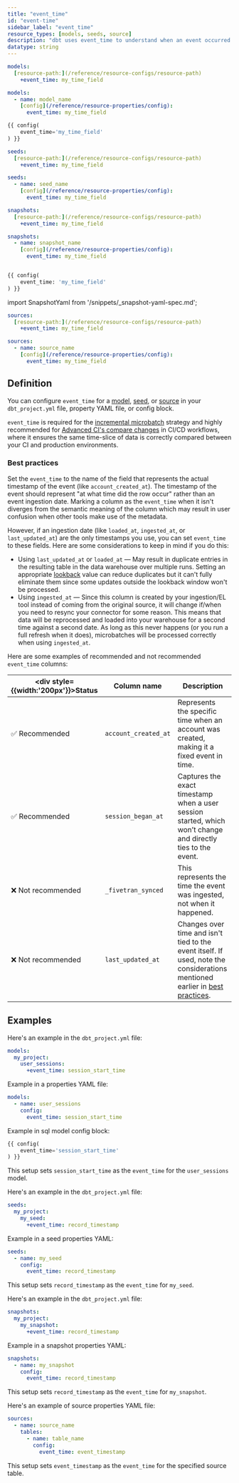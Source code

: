 ```yaml
---
title: "event_time"
id: "event-time"
sidebar_label: "event_time"
resource_types: [models, seeds, source]
description: "dbt uses event_time to understand when an event occurred. When defined, event_time enables microbatch incremental models and more refined comparison of datasets during Advanced CI."
datatype: string
---
```


<VersionCallout version="1.9" />

<Tabs>
<TabItem value="model" label="Models">

<File name='dbt_project.yml'>

```yml
models:
  [resource-path:](/reference/resource-configs/resource-path)
    +event_time: my_time_field
```
</File>

<File name='models/properties.yml'>

```yml
models:
  - name: model_name
    [config](/reference/resource-properties/config):
      event_time: my_time_field
```
</File>

<File name="models/modelname.sql">

```sql
{{ config(
    event_time='my_time_field'
) }}
```

</File>

</TabItem>

<TabItem value="seeds" label="Seeds">

<File name='dbt_project.yml'>

```yml
seeds:
  [resource-path:](/reference/resource-configs/resource-path)
    +event_time: my_time_field
```
</File>

<File name='seeds/properties.yml'>

```yml
seeds:
  - name: seed_name
    [config](/reference/resource-properties/config):
      event_time: my_time_field
```

</File>
</TabItem>

<TabItem value="snapshot" label="Snapshots">

<File name='dbt_project.yml'>

```yml
snapshots:
  [resource-path:](/reference/resource-configs/resource-path)
    +event_time: my_time_field
```
</File>

<VersionBlock firstVersion="1.9">
<File name='snapshots/properties.yml'>

```yml
snapshots:
  - name: snapshot_name
    [config](/reference/resource-properties/config):
      event_time: my_time_field
```
</File>
</VersionBlock>

<VersionBlock lastVersion="1.8">

<File name="models/modlename.sql">

```sql

{{ config(
    event_time: 'my_time_field'
) }}
```

</File>


import SnapshotYaml from '/snippets/_snapshot-yaml-spec.md';

<SnapshotYaml/>
</VersionBlock>



</TabItem>

<TabItem value="sources" label="Sources">

<File name='dbt_project.yml'>

```yml
sources:
  [resource-path:](/reference/resource-configs/resource-path)
    +event_time: my_time_field
```
</File>

<File name='models/properties.yml'>

```yml
sources:
  - name: source_name
    [config](/reference/resource-properties/config):
      event_time: my_time_field
```

</File>
</TabItem>
</Tabs>

## Definition

You can configure `event_time` for a [model](/docs/build/models), [seed](/docs/build/seeds), or [source](/docs/build/sources) in your `dbt_project.yml` file, property YAML file, or config block.

`event_time` is required for the [incremental microbatch](/docs/build/incremental-microbatch) strategy and highly recommended for [Advanced CI's compare changes](/docs/deploy/advanced-ci#optimizing-comparisons) in CI/CD workflows, where it ensures the same time-slice of data is correctly compared between your CI and production environments.

### Best practices

Set the `event_time` to the name of the field that represents the actual timestamp of the event (like `account_created_at`). The timestamp of the event should represent "at what time did the row occur" rather than an event ingestion date. Marking a column as the `event_time` when it isn't diverges from the semantic meaning of the column which may result in user confusion when other tools make use of the metadata.

However, if an ingestion date (like `loaded_at`, `ingested_at`, or `last_updated_at`) are the only timestamps you use, you can set `event_time` to these fields. Here are some considerations to keep in mind if you do this:

- Using `last_updated_at` or `loaded_at` &mdash; May result in duplicate entries in the resulting table in the data warehouse over multiple runs. Setting an appropriate [lookback](/reference/resource-configs/lookback) value can reduce duplicates but it can't fully eliminate them since some updates outside the lookback window won't be processed.
- Using `ingested_at` &mdash; Since this column is created by your ingestion/EL tool instead of coming from the original source, it will change if/when you need to resync your connector for some reason. This means that data will be reprocessed and loaded into your warehouse for a second time against a second date. As long as this never happens (or you run a full refresh when it does), microbatches will be processed correctly when using `ingested_at`. 

Here are some examples of recommended and not recommended `event_time` columns:


| <div style={{width:'200px'}}>Status</div>      | Column name     | Description    |
|--------------------|---------------------|----------------------|
| ✅ Recommended | `account_created_at` | Represents the specific time when an account was created, making it a fixed event in time.                       |
| ✅ Recommended | `session_began_at`    | Captures the exact timestamp when a user session started, which won’t change and directly ties to the event.     |
| ❌ Not recommended | `_fivetran_synced`    | This represents the time the event was ingested, not when it happened.                                           |
| ❌ Not recommended | `last_updated_at`    | Changes over time and isn't tied to the event itself. If used, note the considerations mentioned earlier in [best practices](#best-practices).    |

## Examples

<Tabs> 

<TabItem value="model" label="Models">

Here's an example in the `dbt_project.yml` file:

<File name='dbt_project.yml'>

```yml
models:
  my_project:
    user_sessions:
      +event_time: session_start_time
```
</File>

Example in a properties YAML file:

<File name='models/properties.yml'>

```yml
models:
  - name: user_sessions
    config:
      event_time: session_start_time
```

</File>

Example in sql model config block:

<File name="models/user_sessions.sql">

```sql
{{ config(
    event_time='session_start_time'
) }}
```

</File> 

This setup sets `session_start_time` as the `event_time` for the `user_sessions` model.
</TabItem> 

<TabItem value="seeds" label="Seeds">

Here's an example in the `dbt_project.yml` file:

<File name='dbt_project.yml'>

```yml
seeds:
  my_project:
    my_seed:
      +event_time: record_timestamp
```

</File>

Example in a seed properties YAML:

<File name='seeds/properties.yml'>

```yml
seeds:
  - name: my_seed
    config:
      event_time: record_timestamp
```
</File>

This setup sets `record_timestamp` as the `event_time` for `my_seed`. 

</TabItem> 

<TabItem value="snapshot" label="Snapshots">

Here's an example in the `dbt_project.yml` file:

<File name='dbt_project.yml'>

```yml
snapshots:
  my_project:
    my_snapshot:
      +event_time: record_timestamp
```

</File>

Example in a snapshot properties YAML:

<File name='my_project/properties.yml'>

```yml
snapshots:
  - name: my_snapshot
    config:
      event_time: record_timestamp
```
</File>

This setup sets `record_timestamp` as the `event_time` for `my_snapshot`. 

</TabItem> 

<TabItem value="sources" label="Sources">

Here's an example of source properties YAML file:

<File name='models/properties.yml'>

```yml
sources:
  - name: source_name
    tables:
      - name: table_name
        config:
          event_time: event_timestamp
```
</File>

This setup sets `event_timestamp` as the `event_time` for the specified source table.

</TabItem> 
</Tabs>

